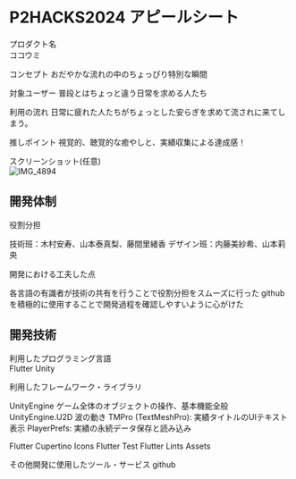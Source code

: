 # P2HACKS2024 アピールシート 

プロダクト名  
ココウミ

コンセプト
おだやかな流れの中のちょっぴり特別な瞬間

対象ユーザー
普段とはちょっと違う日常を求める人たち

利用の流れ
日常に疲れた人たちがちょっとした安らぎを求めて流されに来てしまう。

推しポイント
視覚的、聴覚的な癒やしと、実績収集による達成感！

スクリーンショット(任意)  
![IMG_4894](https://github.com/user-attachments/assets/0646b2cd-f815-4a8b-9f3f-9cd93a334bad)


## 開発体制  

役割分担  

技術班：木村安寿、山本泰真梨、藤間里緒香
デザイン班：内藤美紗希、山本莉央

開発における工夫した点  

各言語の有識者が技術の共有を行うことで役割分担をスムーズに行った
githubを積極的に使用することで開発過程を確認しやすいように心がけた

## 開発技術 

利用したプログラミング言語  
Flutter
Unity

利用したフレームワーク・ライブラリ  

UnityEngine ゲーム全体のオブジェクトの操作、基本機能全般
UnityEngine.U2D 波の動き
TMPro (TextMeshPro): 実績タイトルのUIテキスト表示
PlayerPrefs: 実績の永続データ保存と読み込み

Flutter
Cupertino Icons
Flutter Test
Flutter Lints 
Assets

その他開発に使用したツール・サービス
github
